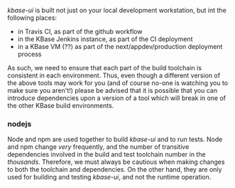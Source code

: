 _kbase-ui_ is built not just on your local development workstation, but int the following places:

- in Travis CI, as part of the github workflow
- in the KBase Jenkins instance, as part of the CI deployment
- in a KBase VM (??) as part of the next/appdev/production deployment process

As such, we need to ensure that each part of the build toolchain is consistent in each environment. Thus, even though a different version of the above tools may work for you (and of course no-one is watching you to make sure you aren't!) please be advised that it is possible that you can introduce dependencies upon a version of a tool which will break in one of the other KBase build environments.


### nodejs

Node and npm are used together to build _kbase-ui_ and to run tests. Node and npm change _very_ frequently, and the number of transitive dependencies involved in the build and test toolchain number in the _thousands_. Therefore, we must always be cautious when making changes to both the toolchain and dependencies. On the other hand, they are only used for building and testing _kbase-ui_, and not the runtime operation.
